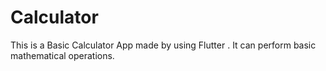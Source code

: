 # Calculator
This is a Basic Calculator App made by using Flutter . It can perform basic mathematical operations.
